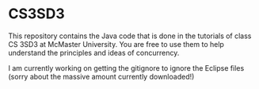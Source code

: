 # CS3SD3

This repository contains the Java code that is done in the tutorials of class CS 3SD3 at McMaster University. You are free to use them to help understand the principles and ideas of concurrency.

I am currently working on getting the gitignore to ignore the Eclipse files (sorry about the massive amount currently downloaded!)
